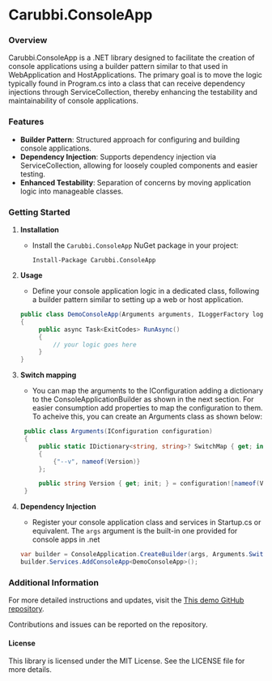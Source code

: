 # Carubbi.ConsoleApp

### Overview
Carubbi.ConsoleApp is a .NET library designed to facilitate the creation of console applications using a builder pattern similar to that used in WebApplication and HostApplications. The primary goal is to move the logic typically found in Program.cs into a class that can receive dependency injections through ServiceCollection, thereby enhancing the testability and maintainability of console applications.

### Features
- **Builder Pattern**: Structured approach for configuring and building console applications.
- **Dependency Injection**: Supports dependency injection via ServiceCollection, allowing for loosely coupled components and easier testing.
- **Enhanced Testability**: Separation of concerns by moving application logic into manageable classes.

### Getting Started
1. **Installation**
   - Install the `Carubbi.ConsoleApp` NuGet package in your project:
     ```
     Install-Package Carubbi.ConsoleApp
     ```

2. **Usage**
   - Define your console application logic in a dedicated class, following a builder pattern similar to setting up a web or host application.
   ```csharp
   public class DemoConsoleApp(Arguments arguments, ILoggerFactory loggerFactory, IDateTimeWrapper dateTimeWrapper, IClientA clientA, IClientB clientB) : IConsoleApp
   {
        public async Task<ExitCodes> RunAsync()
        {
            // your logic goes here
        }
   }
   ```
3. **Switch mapping**
   - You can map the arguments to the IConfiguration adding a dictionary to the ConsoleApplicationBuilder as shown in the next section. For easier consumption add properties to map the configuration to them. To acheive this, you can create an Arguments class as shown below: 
   
   ```csharp
    public class Arguments(IConfiguration configuration)
    {
        public static IDictionary<string, string>? SwitchMap { get; internal set; } = new Dictionary<string, string>()
        {
            {"--v", nameof(Version)}
        };

        public string Version { get; init; } = configuration![nameof(Version)]!;
    }
   ```
4. **Dependency Injection**
   - Register your console application class and services in Startup.cs or equivalent. The `args` argument is the built-in one provided for console apps in .net 
   ```csharp
   var builder = ConsoleApplication.CreateBuilder(args, Arguments.SwitchMap);
   builder.Services.AddConsoleApp<DemoConsoleApp>();
   ```

### Additional Information

For more detailed instructions and updates, visit the [This demo GitHub repository](https://github.com/rcarubbi/ConsoleAppsDemo).

Contributions and issues can be reported on the repository.

#### License
This library is licensed under the MIT License. See the LICENSE file for more details.
